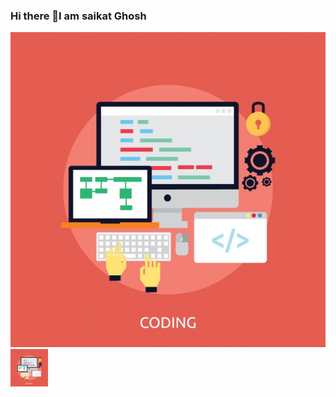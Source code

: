 ### Hi there 👋I am saikat Ghosh

<!--
**saikatghosh1998/saikatghosh1998** is a ✨ _special_ ✨ repository because its `README.md` (this file) appears on your GitHub profile.

Here are some ideas to get you started:

- 🔭 I’m currently working on ...
- 🌱 I’m currently learning ...
- 👯 I’m looking to collaborate on ...
- 🤔 I’m looking for help with ...
- 💬 Ask me about ...
- 📫 How to reach me: ...
- 😄 Pronouns: ...
- ⚡ Fun fact: ...
-->

 ![](image2.jpg)
 <img src="https://github.com/saikatghosh1998/saikatghosh1998/blob/master/image2.jpg" width="60">
